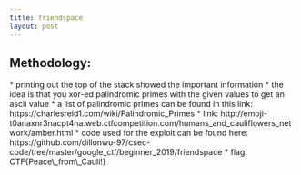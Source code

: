 ```yaml
---
title: friendspace
layout: post
---
```


<h2> Methodology: </h2>
* printing out the top of the stack showed the important information
* the idea is that you xor-ed palindromic primes with the given values to get an ascii value
* a list of palindromic primes can be found in this link: https://charlesreid1.com/wiki/Palindromic_Primes
* link: http://emoji-t0anaxnr3nacpt4na.web.ctfcompetition.com/humans_and_cauliflowers_network/amber.html
* code used for the exploit can be found here: https://github.com/dillonwu-97/csec-code/tree/master/google_ctf/beginner_2019/friendspace
* flag: CTF{Peace\_from\_Cauli!}